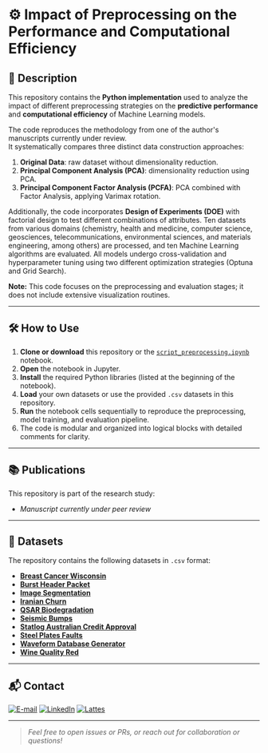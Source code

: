 # ⚙️ Impact of Preprocessing on the Performance and Computational Efficiency 

## 📝 Description

This repository contains the **Python implementation** used to analyze the impact of different preprocessing strategies on the **predictive performance** and **computational efficiency** of Machine Learning models.

The code reproduces the methodology from one of the author's manuscripts currently under review.  
It systematically compares three distinct data construction approaches:

1. **Original Data**: raw dataset without dimensionality reduction.  
2. **Principal Component Analysis (PCA)**: dimensionality reduction using PCA.  
3. **Principal Component Factor Analysis (PCFA)**: PCA combined with Factor Analysis, applying Varimax rotation.

Additionally, the code incorporates **Design of Experiments (DOE)** with factorial design to test different combinations of attributes. Ten datasets from various domains (chemistry, health and medicine, computer science, geosciences, telecommunications, environmental sciences, and materials engineering, among others) are processed, and ten Machine Learning algorithms are evaluated. All models undergo cross-validation and hyperparameter tuning using two different optimization strategies (Optuna and Grid Search).

**Note:** This code focuses on the preprocessing and evaluation stages; it does not include extensive visualization routines.

---

## 🛠️ How to Use

1. **Clone or download** this repository or the [`script_preprocessing.ipynb`](script_preprocessing.ipynb) notebook.
2. **Open** the notebook in Jupyter.
3. **Install** the required Python libraries (listed at the beginning of the notebook).
4. **Load** your own datasets or use the provided `.csv` datasets in this repository.
5. **Run** the notebook cells sequentially to reproduce the preprocessing, model training, and evaluation pipeline.
6. The code is modular and organized into logical blocks with detailed comments for clarity.

---

## 📚 Publications

This repository is part of the research study:

-  *Manuscript currently under peer review*

---

## 📂 Datasets

The repository contains the following datasets in `.csv` format:

- [**Breast Cancer Wisconsin**](breast_cancer_wisconsin.csv)  
- [**Burst Header Packet**](burst_header_packet.csv)  
- [**Image Segmentation**](image_segmentation.csv)  
- [**Iranian Churn**](iranian_churn.csv)  
- [**QSAR Biodegradation**](qsar_biodegradation.csv)  
- [**Seismic Bumps**](seismic_bumps.csv)  
- [**Statlog Australian Credit Approval**](statlog_australian_credit_approval.csv)  
- [**Steel Plates Faults**](steel_plates_faults.csv)  
- [**Waveform Database Generator**](waveform_database_generator.csv)  
- [**Wine Quality Red**](wine_quality_red.csv)

---

## 📬 Contact

<a href="mailto:matheusc_pereira@hotmail.com"><img src="https://img.shields.io/badge/E--mail-0078D4?style=for-the-badge&logo=microsoft-outlook&logoColor=white" alt="E-mail"/></a>
<a href="https://www.linkedin.com/in/matheuscostapereira/"><img src="https://img.shields.io/badge/LinkedIn-0A66C2?style=for-the-badge&logo=linkedin&logoColor=white" alt="LinkedIn"/></a>
<a href="https://lattes.cnpq.br/7025666927284220"><img src="https://img.shields.io/badge/Lattes-4169E1?style=for-the-badge&logoColor=white" alt="Lattes"/></a>

---

> _Feel free to open issues or PRs, or reach out for collaboration or questions!_
